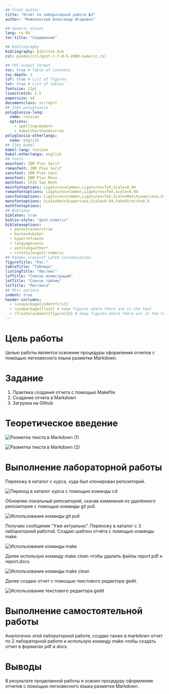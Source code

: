 ```yaml
---
## Front matter
title: "Отчёт по лабораторной работе №3"
author: "Межеловский Александр Игоревич"

## Generic otions
lang: ru-RU
toc-title: "Содержание"

## Bibliography
bibliography: bib/cite.bib
csl: pandoc/csl/gost-r-7-0-5-2008-numeric.csl

## Pdf output format
toc: true # Table of contents
toc-depth: 2
lof: true # List of figures
lot: true # List of tables
fontsize: 12pt
linestretch: 1.5
papersize: a4
documentclass: scrreprt
## I18n polyglossia
polyglossia-lang:
  name: russian
  options:
	- spelling=modern
	- babelshorthands=true
polyglossia-otherlangs:
  name: english
## I18n babel
babel-lang: russian
babel-otherlangs: english
## Fonts
mainfont: IBM Plex Serif
romanfont: IBM Plex Serif
sansfont: IBM Plex Sans
monofont: IBM Plex Mono
mathfont: STIX Two Math
mainfontoptions: Ligatures=Common,Ligatures=TeX,Scale=0.94
romanfontoptions: Ligatures=Common,Ligatures=TeX,Scale=0.94
sansfontoptions: Ligatures=Common,Ligatures=TeX,Scale=MatchLowercase,Scale=0.94
monofontoptions: Scale=MatchLowercase,Scale=0.94,FakeStretch=0.9
mathfontoptions:
## Biblatex
biblatex: true
biblio-style: "gost-numeric"
biblatexoptions:
  - parentracker=true
  - backend=biber
  - hyperref=auto
  - language=auto
  - autolang=other*
  - citestyle=gost-numeric
## Pandoc-crossref LaTeX customization
figureTitle: "Рис."
tableTitle: "Таблица"
listingTitle: "Листинг"
lofTitle: "Список иллюстраций"
lotTitle: "Список таблиц"
lolTitle: "Листинги"
## Misc options
indent: true
header-includes:
  - \usepackage{indentfirst}
  - \usepackage{float} # keep figures where there are in the text
  - \floatplacement{figure}{H} # keep figures where there are in the text
---
```


# Цель работы

Целью работы является освоение процедуры оформления отчетов с помощью легковесного языка разметки Markdown.

# Задание

1. Практика создания отчета с помощью Makefile
2. Создание отчета в Markdown
3. Загрузка на Github

# Теоретическое введение

![Разметка текста в Markdown (1)](image/pic1.png)

![Разметка текста в Markdown (2)](image/pic2.png)

# Выполнение лабораторной работы

Перехожу в каталог с курса, куда был клонирован репозиторий.

![Переход в каталог курса с помощью команды cd](image/pic3.png)

Обновляю локальный репозиторий, скачав изменения из удалённого репозитория с помощью команды git pull.

![Использование команды git pull](image/pic4.png)

Получаю сообщение "Уже актуально". Перехожу в каталог с 3 лабораторной работой. Создаю шаблон отчёта с помощью команды make.

![Использование команды make](image/pic5.png)

Далее использую команду make clean чтобы удалить файлы report.pdf и report.docx.

![Использование команды make clean](image/pic6.png)

Далее создаю отчет с помощью текстового редактора gedit.

![Использование текстового редактора gedit](image/pic7.png)

# Выполнение самостоятельной работы

Аналогично этой лабораторной работе, создаю также в markdown отчет по 2 лабораторной работе и использую команду make чтобы создать отчет в форматах pdf и docx.

# Выводы

В результате проделанной работы я освоил процедуру оформления отчетов с помощью легковесного языка разметки Markdown.
